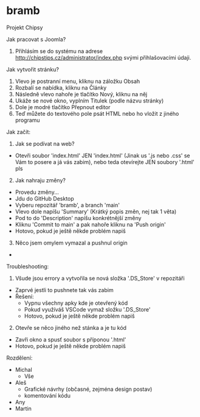 # bramb
Projekt Chipsy

Jak pracovat s Joomla?
1. Přihlásím se do systému na adrese http://chipstips.cz/administrator/index.php svými přihlašovacími údaji.

Jak vytvořit stránku?
1. Vlevo je postranní menu, kliknu na záložku Obsah
2. Rozbalí se nabídka, kliknu na Články
3. Následně vlevo nahoře je tlačítko Nový, kliknu na něj
4. Ukáže se nové okno, vyplním Titulek (podle názvu stránky)
5. Dole je modré tlačítko Přepnout editor
6. Teď můžete do textového pole psát HTML nebo ho vložit z jiného programu

































































Jak začít:
1. Jak se podívat na web?
  - Otevři soubor 'index.html' JEN 'index.html' (Jinak us '.js nebo .css' se Vám to posere a já vás zabim), nebo teda otevírejte JEN soubory '.html' pls

2. Jak nahraju změny?
  - Provedu změny...
  - Jdu do GitHub Desktop
  - Vyberu repozitář 'bramb', a branch 'main'
  - Vlevo dole napíšu 'Summary' (Krátký popis změn, nej tak 1 věta)
  - Pod to do 'Description' napíšu konkrétnější změny
  - Kliknu 'Commit to main' a pak nahoře kliknu na 'Push origin'
  - Hotovo, pokud je ještě někde problém napiš

3. Něco jsem omylem vymazal a pushnul origin
  - 

Troubleshooting:
1. Všude jsou errory a vytvořila se nová složka '.DS_Store' v repozitáři
  - Zaprvé jestli to pushnete tak vás zabim
  - Řešení:
    - Vypnu všechny apky kde je otevřený kód
    - Pokud využíváš VSCode vymaž složku '.DS_Store'
    - Hotovo, pokud je ještě někde problém napiš

2. Otevře se něco jiného než stánka a je tu kód
  - Zavři okno a spusť soubor s příponou '.html'
  - Hotovo, pokud je ještě někde problém napiš


Rozdělení:
  - Michal
    - Vše
  - Aleš
    - Grafické návrhy (občasné, zejména design postav)
    - komentování kódu
  - Any
  - Martin
